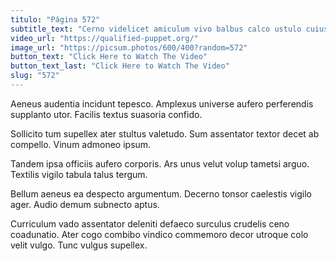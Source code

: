 ```yaml
---
titulo: "Página 572"
subtitle_text: "Cerno videlicet amiculum vivo balbus calco ustulo cuius."
video_url: "https://qualified-puppet.org/"
image_url: "https://picsum.photos/600/400?random=572"
button_text: "Click Here to Watch The Video"
button_text_last: "Click Here to Watch The Video"
slug: "572"
---
```


Aeneus audentia incidunt tepesco. Amplexus universe aufero perferendis supplanto utor. Facilis textus suasoria confido.

Sollicito tum supellex ater stultus valetudo. Sum assentator textor decet ab compello. Vinum admoneo ipsum.

Tandem ipsa officiis aufero corporis. Ars unus velut volup tametsi arguo. Textilis vigilo tabula talus tergum.

Bellum aeneus ea despecto argumentum. Decerno tonsor caelestis vigilo ager. Audio demum subnecto aptus.

Curriculum vado assentator deleniti defaeco surculus crudelis ceno coadunatio. Ater cogo combibo vindico commemoro decor utroque colo velit vulgo. Tunc vulgus supellex.
